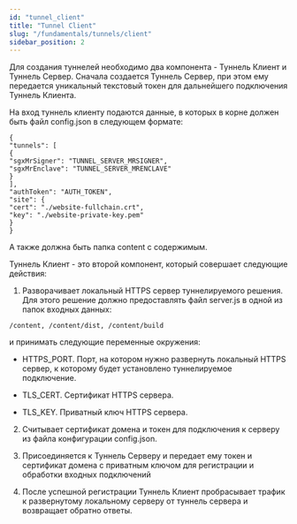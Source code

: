 ```yaml
---
id: "tunnel_client"
title: "Tunnel Client"
slug: "/fundamentals/tunnels/client"
sidebar_position: 2
---
```


Для создания туннелей необходимо два компонента - Туннель Клиент и Туннель Сервер. Сначала создается Туннель Сервер, при этом ему передается уникальный текстовый токен для дальнейшего подключения Туннель Клиента.

На вход туннель клиенту подаются данные, в которых в корне должен быть файл config.json в следующем формате:

```
{
"tunnels": [
{
"sgxMrSigner": "TUNNEL_SERVER_MRSIGNER",
"sgxMrEnclave": "TUNNEL_SERVER_MRENCLAVE"
}
],
"authToken": "AUTH_TOKEN",
"site": {
"cert": "./website-fullchain.crt",
"key": "./website-private-key.pem"
}
}
```
А также должна быть папка content с содержимым.

Туннель Клиент - это второй компонент, который совершает следующие действия:

1. Разворачивает локальный HTTPS сервер туннелируемого решения. Для этого решение должно предоставлять файл server.js в одной из папок входных данных:


```
/content, /content/dist, /content/build
```
и принимать следующие переменные окружения:

* HTTPS_PORT. Порт, на котором нужно развернуть локальный HTTPS сервер, к которому будет установлено туннелируемое подключение.

* TLS_CERT. Сертификат HTTPS сервера.

* TLS_KEY. Приватный ключ HTTPS сервера.

2. Считывает сертификат домена и токен для подключения к серверу из файла конфигурации config.json.

3. Присоединяется к Туннель Серверу и передает ему токен и сертификат домена с приватным ключом для регистрации и обработки входных подключений

4. После успешной регистрации Туннель Клиент пробрасывает трафик к развернутому локальному серверу от туннель сервера и возвращает обратно ответы.